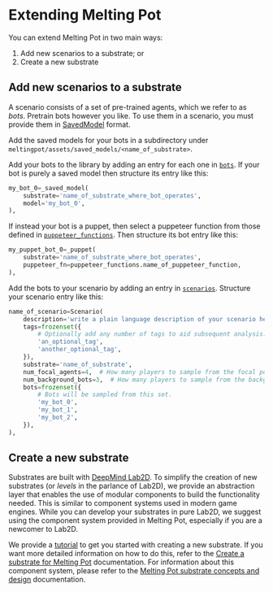 # Extending Melting Pot

You can extend Melting Pot in two main ways:

1.  Add new scenarios to a substrate; or
2.  Create a new substrate

## Add new scenarios to a substrate

A scenario consists of a set of pre-trained agents, which we refer to as _bots_.
Pretrain bots however you like. To use them in a scenario, you must provide them
in [SavedModel](https://www.tensorflow.org/guide/saved_model) format.

Add the saved models for your bots in a subdirectory under `meltingpot/assets/saved_models/<name_of_substrate>`.

Add your bots to the library by adding an entry for each one in [`bots`](https://github.com/deepmind/meltingpot/tree/main/meltingpot/python/configs/bots/__init__.py).
If your bot is purely a saved model then structure its entry like this:

```python
my_bot_0=_saved_model(
    substrate='name_of_substrate_where_bot_operates',
    model='my_bot_0',
),
```

If instead your bot is a puppet, then select a puppeteer function from those
defined in [`puppeteer_functions`](https://github.com/deepmind/meltingpot/tree/main/meltingpot/python/utils/bots/puppeteer_functions.py).
Then structure its bot entry like this:

```python
my_puppet_bot_0=_puppet(
    substrate='name_of_substrate_where_bot_operates',
    puppeteer_fn=puppeteer_functions.name_of_puppeteer_function,
),
```


Add the bots to your scenario by adding an entry in
[`scenarios`](https://github.com/deepmind/meltingpot/tree/main/meltingpot/python/configs/scenarios/__init__.py).
Structure your scenario entry like this:

```python
name_of_scenario=Scenario(
    description='write a plain language description of your scenario here',
    tags=frozenset({
        # Optionally add any number of tags to aid subsequent analysis.
        'an_optional_tag',
        'another_optional_tag',
    }),
    substrate='name_of_substrate',
    num_focal_agents=4,  # How many players to sample from the focal population.
    num_background_bots=3,  # How many players to sample from the background population.
    bots=frozenset({
        # Bots will be sampled from this set.
        'my_bot_0',
        'my_bot_1',
        'my_bot_2',
    }),
),
```



## Create a new substrate

Substrates are built with [DeepMind Lab2D](https://github.com/deepmind/lab2d).
To simplify the creation of new substrates (or _levels_ in the parlance of
Lab2D), we provide an abstraction layer that enables the use of modular
components to build the functionality needed. This is similar to component
systems used in modern game engines. While you can develop your substrates in
pure Lab2D, we suggest using the component system provided in Melting Pot,
especially if you are a newcomer to Lab2D.

We provide a [tutorial](substrate_tutorial/index.md) to get you started with
creating a new substrate. If you want more detailed information on how to do
this, refer to the [Create a substrate for Melting Pot](substrates.md)
documentation. For information about this component system, please refer to the
[Melting Pot substrate concepts and design](concepts.md) documentation.

